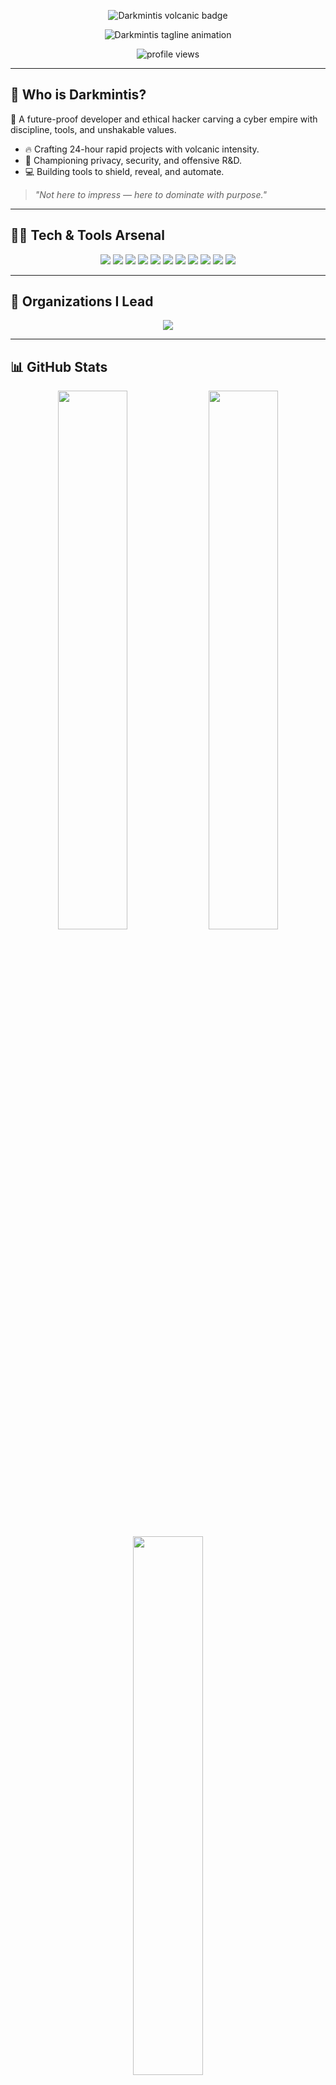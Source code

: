 <p align="center">
  <img src="https://img.shields.io/badge/%F0%9F%8C%8B%20Darkmintis%20%F0%9F%8C%8B-FF4500?style=for-the-badge&logoColor=FF0000&labelColor=000000" alt="Darkmintis volcanic badge" />
</p>

<p align="center">
  <img src="https://readme-typing-svg.demolab.com?font=Roboto+Mono&size=24&duration=3000&pause=500&color=FF4500&background=000000&center=true&vCenter=true&width=600&lines=Forging+Code+in+Molten+Flames...;Igniting+Reality+with+Precision...;Unleashing+Vision+Like+Lava..." alt="Darkmintis tagline animation" />
</p>

<p align="center">
  <img src="https://komarev.com/ghpvc/?username=darkmintis&label=Profile%20Views&color=FF4500&style=flat" alt="profile views" />
</p>

---

## 🧠 Who is Darkmintis?

🚀 A future-proof developer and ethical hacker carving a cyber empire with discipline, tools, and unshakable values.

- 🔥 Crafting 24-hour rapid projects with volcanic intensity.  
- 🔐 Championing privacy, security, and offensive R&D.  
- 💻 Building tools to shield, reveal, and automate.

> _"Not here to impress — here to dominate with purpose."_

---

## 👨‍💻 Tech & Tools Arsenal

<p align="center">
  <img src="https://img.shields.io/badge/-Python-FF4500?style=flat-square&logo=python&logoColor=000000" />
  <img src="https://img.shields.io/badge/-Bash-FF4500?style=flat-square&logo=gnu-bash&logoColor=000000" />
  <img src="https://img.shields.io/badge/-JavaScript-FF4500?style=flat-square&logo=javascript&logoColor=000000" />
  <img src="https://img.shields.io/badge/-React-FF4500?style=flat-square&logo=react&logoColor=000000" />
  <img src="https://img.shields.io/badge/-Node.js-FF4500?style=flat-square&logo=node.js&logoColor=000000" />
  <img src="https://img.shields.io/badge/-MongoDB-FF4500?style=flat-square&logo=mongodb&logoColor=000000" />
  <img src="https://img.shields.io/badge/-Kali%20Linux-FF4500?style=flat-square&logo=kali-linux&logoColor=000000" />
  <img src="https://img.shields.io/badge/-Burp%20Suite-FF4500?style=flat-square&logo=burp-suite&logoColor=000000" />
  <img src="https://img.shields.io/badge/-Wireshark-FF4500?style=flat-square&logo=wireshark&logoColor=000000" />
  <img src="https://img.shields.io/badge/-Tails-FF4500?style=flat-square&logo=tails&logoColor=000000" />
  <img src="https://img.shields.io/badge/-VS%20Code-FF4500?style=flat-square&logo=visual-studio-code&logoColor=000000" />
</p>

---

## 🌌 Organizations I Lead

<p align="center">
  <img src="https://readme-typing-svg.demolab.com?font=JetBrains+Mono&size=22&duration=2000&pause=300&color=FF4500&background=000000&center=true&vCenter=true&width=800&lines=@D-Dark-Lab;@Drimics-Games;@D-Project24;@Minix-Lab;@BlockTech-Solutions;@Round-Tech;@Wallora-Themes;@ACE-Core" />
</p>

---

## 📊 GitHub Stats

<p align="center">
  <img width="47%" src="https://github-readme-stats.vercel.app/api?username=darkmintis&show_icons=true&theme=radical&hide_border=true&count_private=true" />
  <img width="47%" src="https://github-readme-streak-stats.herokuapp.com/?user=darkmintis&theme=radical&hide_border=true" />
  <img width="47%" src="https://github-readme-stats.vercel.app/api/top-langs/?username=darkmintis&layout=compact&theme=radical&hide_border=true" />
</p>

---

## 🧠 GitHub Trophy Showcase

<p align="center">
  <img src="https://github-profile-trophy.vercel.app/?username=darkmintis&theme=onedark&no-frame=true&margin-w=10&column=6" />
</p>

---

## 📈 Activity Graph

<p align="center">
  <img src="https://github-readme-activity-graph.vercel.app/graph?username=darkmintis&theme=dracula&bg_color=000000&hide_border=true&line=FF4500&point=FF4500" />
</p>

---

## 🕶️ Vision

> I don’t just code.  
> I **architect systems**, **weaponize knowledge**, and **deliver impact**.  
> Driven by **values**, fueled by **focus**, mastered through **discipline**.

🧩 Stay tuned. The eruption has just begun.

---

## 📫 Connect with Me

<p align="center">
  <a href="mailto:darkmintis@gmail.com"><img src="https://img.shields.io/badge/-Email-FF4500?style=for-the-badge&logo=gmail&logoColor=000000" alt="Email" /></a>
  <a href="https://t.me/Darkmintis"><img src="https://img.shields.io/badge/-Telegram-FF4500?style=for-the-badge&logo=telegram&logoColor=000000" alt="Telegram" /></a>
  <a href="https://x.com/darkmintis"><img src="https://img.shields.io/badge/-X-FF4500?style=for-the-badge&logo=x&logoColor=000000" alt="X" /></a>
</p>

---

> _"Ethics over shortcuts. Skill over hype. Execution over talk."_  
> – Darkmintis 🔐
